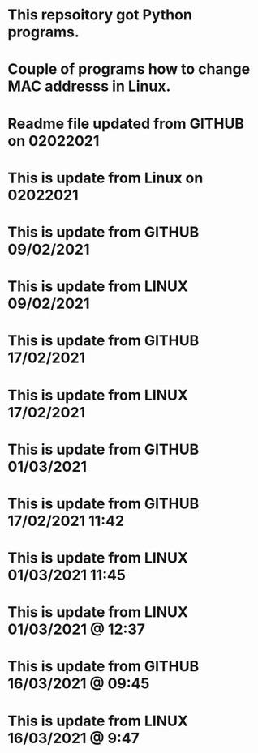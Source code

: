# This repsoitory got Python programs.
# Couple of programs how to change MAC addresss in Linux.
# Readme file updated from GITHUB on 02022021
# This is update from Linux on 02022021
# This is update from GITHUB 09/02/2021
# This is update from LINUX 09/02/2021
# This is update from GITHUB 17/02/2021
# This is update from LINUX 17/02/2021
# This is update from GITHUB 01/03/2021
# This is update from GITHUB 17/02/2021 11:42
# This is update from LINUX 01/03/2021 11:45
# This is update from LINUX 01/03/2021 @ 12:37
# This is update from GITHUB 16/03/2021 @ 09:45
# This is update from LINUX 16/03/2021 @ 9:47
